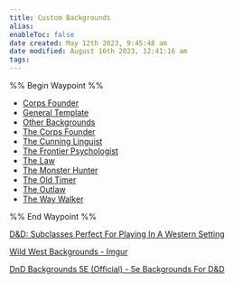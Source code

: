```yaml
---
title: Custom Backgrounds
alias: 
enableToc: false
date created: May 12th 2023, 9:45:48 am
date modified: August 16th 2023, 12:41:16 am
tags: 
---
```

%% Begin Waypoint %%
- [Corps Founder](Custom%20Backgrounds/Corps%20Founder.md)
- [General Template](Custom%20Backgrounds/General%20Template.md)
- [Other Backgrounds](Custom%20Backgrounds/Other%20Backgrounds.md)
- [The Corps Founder](Custom%20Backgrounds/The%20Corps%20Founder.md)
- [The Cunning Linguist](Custom%20Backgrounds/The%20Cunning%20Linguist.md)
- [The Frontier Psychologist](Custom%20Backgrounds/The%20Frontier%20Psychologist.md)
- [The Law](Custom%20Backgrounds/The%20Law.md)
- [The Monster Hunter](Custom%20Backgrounds/The%20Monster%20Hunter.md)
- [The Old Timer](Custom%20Backgrounds/The%20Old%20Timer.md)
- [The Outlaw](Custom%20Backgrounds/The%20Outlaw.md)
- [The Way Walker](Custom%20Backgrounds/The%20Way%20Walker.md)

%% End Waypoint %%

[D&D: Subclasses Perfect For Playing In A Western Setting](https://www.thegamer.com/dungeons-dragons-dnd-subclasses-perfect-western-setting/#circle-of-wildfire-druid)

[Wild West Backgrounds - Imgur](https://imgur.com/a/on9ZD#XPvdcru)

[DnD Backgrounds 5E (Official) - 5e Backgrounds For D&D](https://5ebackgrounds.com/)
